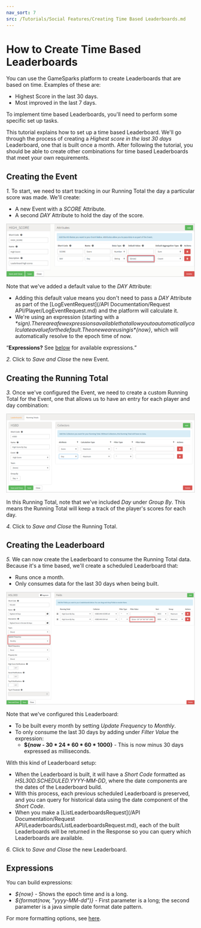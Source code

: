 ```yaml
---
nav_sort: 7
src: /Tutorials/Social Features/Creating Time Based Leaderboards.md
---
```


# How to Create Time Based Leaderboards

You can use the GameSparks platform to create Leaderboards that are based on time. Examples of these are:

  * Highest Score in the last 30 days.
  * Most improved in the last 7 days.


To implement time based Leaderboards, you'll need to perform some specific set up tasks.

This tutorial explains how to set up a time based Leaderboard. We'll go through the process of creating a *Highest score in the last 30 days* Leaderboard, one that is built once a month. After following the tutorial, you should be able to create other combinations for time based Leaderboards that meet your own requirements.

## Creating the Event

*1.* To start, we need to start tracking in our Running Total the day a particular score was made. We'll create:
* A new Event with a *SCORE* Attribute.
* A second *DAY* Attribute to hold the day of the score.

![](img/TimeLDR/7.png)

Note that we've added a default value to the *DAY* Attribute:
* Adding this default value means you don't need to pass a *DAY* Attribute as part of the [LogEventRequest](/API Documentation/Request API/Player/LogEventRequest.md) and the platform will calculate it.
* We're using an expression (starting with a *$* sign). There are a few expressions available that allow you to automatically calculate a value for the default. The one we are using is *${now}*, which will automatically resolve to the epoch time of now.

<q>**Expressions?** See [below](#Expressions) for available expressions.</q>

*2.* Click to *Save and Close* the new Event.

## Creating the Running Total

*3.* Once we've configured the Event, we need to create a custom Running Total for the Event, one that allows us to have an entry for each player and day combination:

![](img/TimeLDR/8.png)

In this Running Total, note that we've included *Day* under *Group By*. This means the Running Total will keep a track of the player's scores for each day.

*4.* Click to *Save and Close* the Running Total.

## Creating the Leaderboard

*5.* We can now create the Leaderboard to consume the Running Total data. Because it's a time based, we'll create a scheduled Leaderboard that:
* Runs once a month.
* Only consumes data for the last 30 days when being built.

![](img/TimeLDR/9.png)

Note that we've configured this Leaderboard:
* To be built every month by setting *Update Frequency* to *Monthly*.
* To only consume the last 30 days by adding under *Filter Value* the expression:
  * **${now - 30 \* 24 \* 60 \* 60 \* 1000}** - This is now minus 30 days expressed as milliseconds.

With this kind of Leaderboard setup:
* When the Leaderboard is built, it will have a *Short Code* formatted as *HSL30D.SCHEDULED.YYYY-MM-DD*, where the date components are the dates of the Leaderboard build.
* With this process, each previous scheduled Leaderboard is preserved, and you can query for historical data using the date component of the *Short Code*.
* When you make a [ListLeaderboardsRequest](/API Documentation/Request API/Leaderboards/ListLeaderboardsRequest.md), each of the built Leaderboards will be returned in the Response so you can query which Leaderboards are available.

*6.* Click to *Save and Close* the new Leaderboard.

## Expressions

You can build expressions:
* *${now}* - Shows the epoch time and is a long.
* *${format(now, "yyyy-MM-dd")}* - First parameter is a long; the second parameter is a java simple date format date pattern.

For more formatting options, see [here](https://docs.oracle.com/javase/7/docs/api/java/text/SimpleDateFormat.html).
